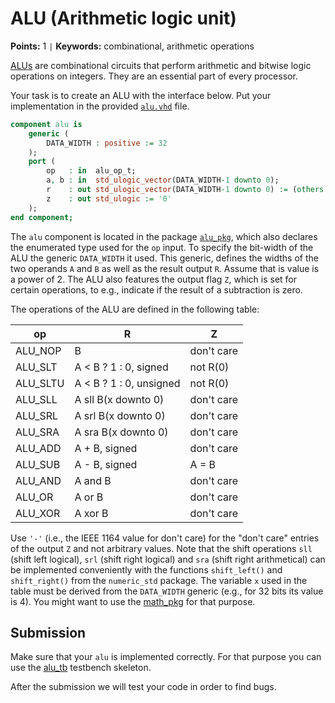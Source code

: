 
# ALU (Arithmetic logic unit)
**Points:** 1 ` | ` **Keywords:** combinational, arithmetic operations

[ALUs](https://en.wikipedia.org/wiki/Arithmetic_logic_unit) are combinational circuits that perform arithmetic and bitwise logic operations on integers.
They are an essential part of every processor.

Your task is to create an ALU with the interface below.
Put your implementation in the provided [`alu.vhd`](src/alu.vhd) file.

```vhdl
component alu is
	generic (
		DATA_WIDTH : positive := 32
	);
	port (
		op   : in  alu_op_t;
		a, b : in  std_ulogic_vector(DATA_WIDTH-1 downto 0);
		r    : out std_ulogic_vector(DATA_WIDTH-1 downto 0) := (others => '0');
		z    : out std_ulogic := '0'
	);
end component;
```

The `alu` component is located in the package [`alu_pkg`](src/alu_pkg.vhd), which also declares the enumerated type used for the `op` input.
To specify the bit-width of the ALU the generic `DATA_WIDTH` it used.
This generic, defines the widths of the two operands `A` and `B` as well as the result output `R`.
Assume that is value is a power of 2.
The ALU also features the output flag `Z`, which is set for certain operations, to e.g., indicate if the result of a subtraction is zero.

The operations of the ALU are defined in the following table:

|op       | R                       | Z          |
|---------|-------------------------|------------|
|ALU_NOP  | B                       | don't care |
|ALU_SLT  | A < B ? 1 : 0, signed   | not R(0)   |
|ALU_SLTU | A < B ? 1 : 0, unsigned | not R(0)   |
|ALU_SLL  | A sll B(x downto 0)     | don't care |
|ALU_SRL  | A srl B(x downto 0)     | don't care |
|ALU_SRA  | A sra B(x downto 0)     | don't care |
|ALU_ADD  | A + B, signed           | don't care |
|ALU_SUB  | A - B, signed           | A = B      |
|ALU_AND  | A and B                 | don't care |
|ALU_OR   | A or B                  | don't care |
|ALU_XOR  | A xor B                 | don't care |

Use `'-'` (i.e., the IEEE 1164 value for don't care) for the "don't care" entries of the output `Z` and not arbitrary values.
Note that the shift operations `sll` (shift left logical), `srl` (shift right logical) and `sra` (shift right arithmetical) can be implemented conveniently with the functions `shift_left()` and `shift_right()` from the `numeric_std` package.
The variable `x` used in the table must be derived from the `DATA_WIDTH` generic (e.g., for 32 bits its value is 4). You might want to use the [math_pkg](../../lib/math/doc.md) for that purpose.

## Submission

Make sure that your `alu` is implemented correctly. For that purpose you can use the [alu_tb](tb/alu_tb.vhd) testbench skeleton.

After the submission we will test your code in order to find bugs.